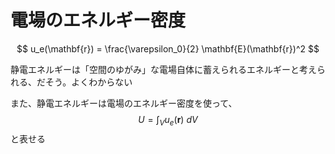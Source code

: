 # 電場のエネルギー密度

$$
u_e(\mathbf{r}) = \frac{\varepsilon_0}{2} \mathbf{E}(\mathbf{r})^2
$$

静電エネルギーは「空間のゆがみ」な電場自体に蓄えられるエネルギーと考えられる、だそう。よくわからない

また、静電エネルギーは電場のエネルギー密度を使って、
$$
U = \int_V u_e(\mathbf{r})\ dV
$$
と表せる
